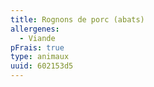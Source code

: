 ```yaml
---
title: Rognons de porc (abats)
allergenes:
  - Viande
pFrais: true
type: animaux
uuid: 602153d5
---
```


